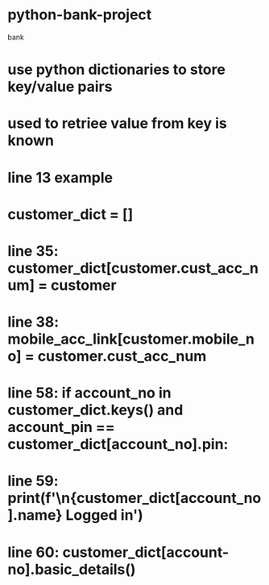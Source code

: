 # python-bank-project
bank
# use python dictionaries to store key/value pairs
# used to retriee value from key is known 
# line 13 example
# customer_dict = []
# line 35:  customer_dict[customer.cust_acc_num] = customer
# line 38: mobile_acc_link[customer.mobile_no] = customer.cust_acc_num 
# line 58: if account_no in customer_dict.keys() and account_pin == customer_dict[account_no].pin:
# line 59:  print(f'\n{customer_dict[account_no].name} Logged in')
 # line 60: customer_dict[account-no].basic_details()
